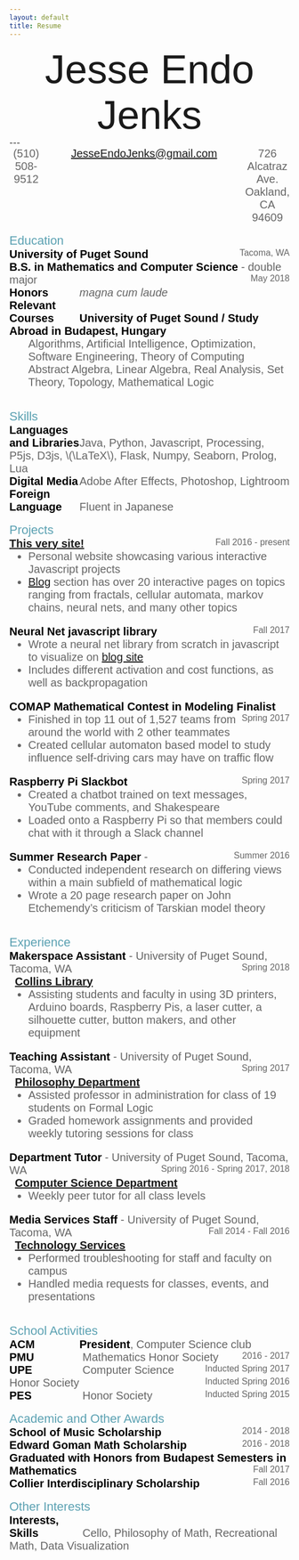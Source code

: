 ```yaml
---
layout: default
title: Resume
---
```

<link href="https://fonts.googleapis.com/css?family=Barlow+Semi+Condensed:100|Montserrat:500|Nunito:200,600" rel="stylesheet">
<style type="text/css">
#name {
	font-size: 72px;
	font-family: 'Barlow Semi Condensed', sans-serif;
	display: flex;
	justify-content:center;
	text-align:center;
}
.normal-text {
	font-size: 20px;
	font-weight: 200;
	font-family: 'Nunito', sans-serif;
	color:#666;
	/*display: inline;*/
}
.normal-text.small {
	font-size: 16px;
	/*text-align: right;*/
	float: right;
}
.bold-text {
	font-size: 20px;
	font-weight: 600;
	font-family: 'Nunito', sans-serif;
	color: #000;
}
.bold-text.indent {
	display: inline-block;
	width: 25%;
}
.section-header {
	font-size: 22px;
	font-family: 'Montserrat', sans-serif;
	color: #5ba1b2;
}
.empty-indent {
	display: inline-block;
	width: 2%;
}
.ul-styling {
	margin-top: 0px;
}
</style>

<div id="name">Jesse Endo Jenks</div>
---
<div class="normal-text" style="display: flex; justify-content:center; text-align:center;">
	<span style="margin-right: 5%;">(510) 508-9512</span>
	<span style="margin-left: 5%; margin-right: 5%;">
		<a href="mailto:jesseendojenks@gmail.com?Subject=Hello%20there" target="_top">
			JesseEndoJenks@gmail.com</a>
		</span>
	<!-- <span style="margin-left: 5%;">4386 Wheelock Student Center<br/>Tacoma, WA 98416</span> -->
	<span style="margin-left: 5%;">726 Alcatraz Ave.<br/>Oakland, CA 94609</span>
</div>

<br>
<div class="section-header">Education</div>
<div class="normal-text">
	<span class="bold-text">University of Puget Sound</span>
		<span class="normal-text small">Tacoma, WA</span><br>
	<span class="bold-text">B.S. in Mathematics and Computer Science</span> - double major
		<span class="normal-text small">May 2018</span><br>
	<span class="bold-text indent">Honors</span><i>magna cum laude</i><br>
	<span class="bold-text indent">Relevant Courses</span><span class="bold-text">University of Puget Sound / Study Abroad in Budapest, Hungary</span><br>
	<ul class="ul-styling" style="list-style-type:none;">
		<li>Algorithms, Artificial Intelligence, Optimization, Software Engineering, Theory of Computing</li>
		<li>Abstract Algebra, Linear Algebra, Real Analysis, Set Theory, Topology, Mathematical Logic</li>
	</ul>
</div>

<br>
<div class="section-header">Skills</div>
<div class="normal-text">
<span class="bold-text indent">Languages and Libraries</span>Java, Python, Javascript, Processing, P5js, D3js, \(\LaTeX\), Flask, Numpy, Seaborn, Prolog, Lua<br>
<span class="bold-text indent">Digital Media</span>Adobe After Effects, Photoshop, Lightroom<br>
<span class="bold-text indent">Foreign Language</span>Fluent in Japanese<br>
</div>

<br>
<div class="section-header">Projects</div>
<div class="normal-text">
<span class="bold-text"><a href="/">This very site!</a></span><span class="normal-text small">Fall 2016 - present</span>
<ul class="ul-styling">
	<li>Personal website showcasing various interactive Javascript projects</li>
	<li><a href="/blog">Blog</a> section has over 20 interactive pages on topics ranging from fractals, cellular automata, markov chains, neural nets, and many other topics</li>
</ul>
</div>

<div class="normal-text">
<span class="bold-text">Neural Net javascript library</span><span class="normal-text small">Fall 2017</span>
<ul class="ul-styling">
	<li>Wrote a neural net library from scratch in javascript to visualize on <a href="../blog/2018/04/10/NeuralNetjs">blog site</a></li>
	<li>Includes different activation and cost functions, as well as backpropagation</li>
</ul>
</div>

<div class="normal-text">
<span class="bold-text">COMAP Mathematical Contest in Modeling Finalist</span><span class="normal-text small">Spring 2017</span>
<ul class="ul-styling">
	<li>Finished in top 11 out of 1,527 teams from around the world with 2 other teammates</li>
	<li>Created cellular automaton based model to study influence self-driving cars may have on traffic flow</li>
</ul>
</div>

<div class="normal-text">
<span class="bold-text">Raspberry Pi Slackbot</span><span class="normal-text small">Spring 2017</span>
<ul class="ul-styling">
	<li>Created a chatbot trained on text messages, YouTube comments, and Shakespeare</li>
	<li>Loaded onto a Raspberry Pi so that members could chat with it through a Slack channel</li>
</ul>
</div>
<div class="normal-text">
<span class="bold-text">Summer Research Paper</span> - <a href="https://soundideas.pugetsound.edu/cgi/viewcontent.cgi?article=1481&context=summer_researchs"></a><span class="normal-text small">Summer 2016</span>
<ul class="ul-styling">
	<li>Conducted independent research on differing views within a main subfield of mathematical logic</li>
	<li>Wrote a 20 page research paper on John Etchemendy’s criticism of Tarskian model theory</li>
</ul>
</div>

<br>
<div class="section-header">Experience</div>
<div class="normal-text">
<span class="bold-text">Makerspace Assistant</span> - University of Puget Sound, Tacoma, WA<span class="normal-text small">Spring 2018</span><br>
<span class="empty-indent"></span><span class="bold-text"><a href="http://research.pugetsound.edu/makerspace">Collins Library</a></span>
<ul class="ul-styling">
	<li>Assisting students and faculty in using 3D printers, Arduino boards, Raspberry Pis, a laser cutter, a silhouette cutter, button makers, and other equipment</li>
</ul>
</div>

<div class="normal-text">
<span class="bold-text">Teaching Assistant</span> - University of Puget Sound, Tacoma, WA<span class="normal-text small">Spring 2017</span><br>
<span class="empty-indent"></span><span class="bold-text"><a href="https://www.pugetsound.edu/academics/departments-and-programs/undergraduate/philosophy/">Philosophy Department</a></span>
<ul class="ul-styling">
	<li>Assisted professor in administration for class of 19 students on Formal Logic</li>
	<li>Graded homework assignments and provided weekly tutoring sessions for class</li>
</ul>
</div>

<div class="normal-text">
<span class="bold-text">Department Tutor</span> - University of Puget Sound, Tacoma, WA<span class="normal-text small">Spring 2016 - Spring 2017, 2018</span><br>
<span class="empty-indent"></span><span class="bold-text"><a href="mathcs.pugetsound.edu">Computer Science Department</a></span>
<ul class="ul-styling">
	<li>Weekly peer tutor for all class levels</li>
</ul>
</div>

<div class="normal-text">
<span class="bold-text">Media Services Staff</span> - University of Puget Sound, Tacoma, WA<span class="normal-text small">Fall 2014 - Fall 2016</span><br>
<span class="empty-indent"></span><span class="bold-text"><a href="https://www.pugetsound.edu/about/offices-services/technology-services/media-services/">Technology Services</a></span>
<ul class="ul-styling">
	<li>Performed troubleshooting for staff and faculty on campus</li>
	<li>Handled media requests for classes, events, and presentations</li>
</ul>
</div>

<br>
<div class="section-header">School Activities</div>
<div class="normal-text">
<span class="bold-text indent">ACM</span><span class="bold-text">President</span>, Computer Science club <span class="normal-text small">2016 - 2017</span><br>
<span class="bold-text indent">PMU</span> Mathematics Honor Society <span class="normal-text small">Inducted Spring 2017</span><br>
<span class="bold-text indent">UPE</span> Computer Science Honor Society <span class="normal-text small">Inducted Spring 2016</span><br>
<span class="bold-text indent">PES</span> Honor Society <span class="normal-text small">Inducted Spring 2015</span>
</div>


<br>
<div class="section-header">Academic and Other Awards</div>
<div class="normal-text">
<span class="bold-text">School of Music Scholarship</span><span class="normal-text small">2014 - 2018</span><br>
<span class="bold-text">Edward Goman Math Scholarship</span><span class="normal-text small">2016 - 2018</span><br>
<span class="bold-text">Graduated with Honors from Budapest Semesters in Mathematics</span><span class="normal-text small">Fall 2017</span><br>
<span class="bold-text">Collier Interdisciplinary Scholarship</span><span class="normal-text small">Fall 2016</span><br>
</div>

<br>
<div class="section-header">Other Interests</div>
<div class="normal-text">
<span class="bold-text indent">Interests, Skills</span> Cello, Philosophy of Math, Recreational Math, Data Visualization
</div>
